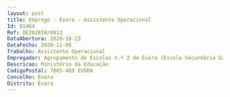 ```yaml
--- 
layout: post
title: Emprego - Évora - Assistente Operacional
Id: 81464
Ref: OE202010/0813
DataAbertura: 2020-10-23
DataFecho: 2020-11-06
Trabalho: Assistente Operacional
Empregador: Agrupamento de Escolas n.º 2 de Évora (Escola Secundária Gabriel Pereira - Sede)
Descricao: Ministério da Educação
CodigoPostal: 7005-469 ÉVORA
Concelho: Évora
Distrito: Évora
--- 
```

